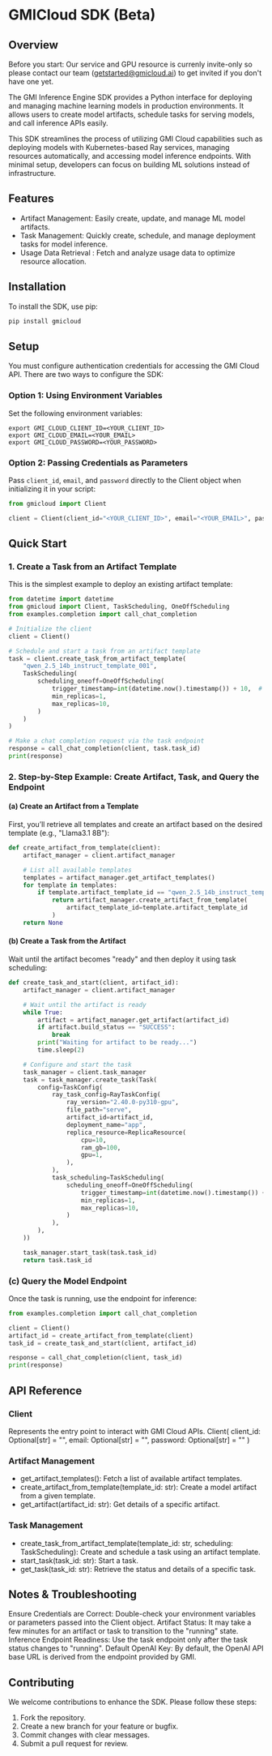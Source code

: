 # GMICloud SDK (Beta)

## Overview

Before you start: Our service and GPU resource is currenly invite-only so please contact our team (getstarted@gmicloud.ai) to get invited if you don't have one yet.

The GMI Inference Engine SDK provides a Python interface for deploying and managing machine learning models in
production environments. It allows users to create model artifacts, schedule tasks for serving models, and call
inference APIs easily.

This SDK streamlines the process of utilizing GMI Cloud capabilities such as deploying models with Kubernetes-based Ray
services, managing resources automatically, and accessing model inference endpoints. With minimal setup, developers can
focus on building ML solutions instead of infrastructure.

## Features

- Artifact Management: Easily create, update, and manage ML model artifacts.
- Task Management: Quickly create, schedule, and manage deployment tasks for model inference.
- Usage Data Retrieval : Fetch and analyze usage data to optimize resource allocation.

## Installation

To install the SDK, use pip:

```bash
pip install gmicloud
```

## Setup

You must configure authentication credentials for accessing the GMI Cloud API. There are two ways to configure the SDK:

### Option 1: Using Environment Variables

Set the following environment variables:

```shell
export GMI_CLOUD_CLIENT_ID=<YOUR_CLIENT_ID>
export GMI_CLOUD_EMAIL=<YOUR_EMAIL>
export GMI_CLOUD_PASSWORD=<YOUR_PASSWORD>
```

### Option 2: Passing Credentials as Parameters

Pass `client_id`, `email`, and `password` directly to the Client object when initializing it in your script:

```python
from gmicloud import Client

client = Client(client_id="<YOUR_CLIENT_ID>", email="<YOUR_EMAIL>", password="<YOUR_PASSWORD>")
```

## Quick Start

### 1. Create a Task from an Artifact Template

This is the simplest example to deploy an existing artifact template:

```python
from datetime import datetime
from gmicloud import Client, TaskScheduling, OneOffScheduling
from examples.completion import call_chat_completion

# Initialize the client
client = Client()

# Schedule and start a task from an artifact template
task = client.create_task_from_artifact_template(
    "qwen_2.5_14b_instruct_template_001",
    TaskScheduling(
        scheduling_oneoff=OneOffScheduling(
            trigger_timestamp=int(datetime.now().timestamp()) + 10,  # Delay by 10 seconds
            min_replicas=1,
            max_replicas=10,
        )
    )
)

# Make a chat completion request via the task endpoint
response = call_chat_completion(client, task.task_id)
print(response)
```

### 2. Step-by-Step Example: Create Artifact, Task, and Query the Endpoint

#### (a) Create an Artifact from a Template

First, you’ll retrieve all templates and create an artifact based on the desired template (e.g., "Llama3.1 8B"):

```python
def create_artifact_from_template(client):
    artifact_manager = client.artifact_manager

    # List all available templates
    templates = artifact_manager.get_artifact_templates()
    for template in templates:
        if template.artifact_template_id == "qwen_2.5_14b_instruct_template_001":
            return artifact_manager.create_artifact_from_template(
                artifact_template_id=template.artifact_template_id
            )
    return None
```

#### (b) Create a Task from the Artifact

Wait until the artifact becomes "ready" and then deploy it using task scheduling:

```python
def create_task_and_start(client, artifact_id):
    artifact_manager = client.artifact_manager

    # Wait until the artifact is ready
    while True:
        artifact = artifact_manager.get_artifact(artifact_id)
        if artifact.build_status == "SUCCESS":
            break
        print("Waiting for artifact to be ready...")
        time.sleep(2)

    # Configure and start the task
    task_manager = client.task_manager
    task = task_manager.create_task(Task(
        config=TaskConfig(
            ray_task_config=RayTaskConfig(
                ray_version="2.40.0-py310-gpu",
                file_path="serve",
                artifact_id=artifact_id,
                deployment_name="app",
                replica_resource=ReplicaResource(
                    cpu=10,
                    ram_gb=100,
                    gpu=1,
                ),
            ),
            task_scheduling=TaskScheduling(
                scheduling_oneoff=OneOffScheduling(
                    trigger_timestamp=int(datetime.now().timestamp()) + 10,
                    min_replicas=1,
                    max_replicas=10,
                )
            ),
        ),
    ))

    task_manager.start_task(task.task_id)
    return task.task_id
```

### (c) Query the Model Endpoint

Once the task is running, use the endpoint for inference:

```python
from examples.completion import call_chat_completion

client = Client()
artifact_id = create_artifact_from_template(client)
task_id = create_task_and_start(client, artifact_id)

response = call_chat_completion(client, task_id)
print(response)
```

## API Reference

### Client

Represents the entry point to interact with GMI Cloud APIs.
Client(
client_id: Optional[str] = "",
email: Optional[str] = "",
password: Optional[str] = ""
)

### Artifact Management

* get_artifact_templates(): Fetch a list of available artifact templates.
* create_artifact_from_template(template_id: str): Create a model artifact from a given template.
* get_artifact(artifact_id: str): Get details of a specific artifact.

### Task Management

* create_task_from_artifact_template(template_id: str, scheduling: TaskScheduling): Create and schedule a task using an
  artifact template.
* start_task(task_id: str): Start a task.
* get_task(task_id: str): Retrieve the status and details of a specific task.

## Notes & Troubleshooting

Ensure Credentials are Correct: Double-check your environment variables or parameters passed into the Client object.
Artifact Status: It may take a few minutes for an artifact or task to transition to the "running" state.
Inference Endpoint Readiness: Use the task endpoint only after the task status changes to "running".
Default OpenAI Key: By default, the OpenAI API base URL is derived from the endpoint provided by GMI.

## Contributing

We welcome contributions to enhance the SDK. Please follow these steps:

1. Fork the repository.
2. Create a new branch for your feature or bugfix.
3. Commit changes with clear messages.
4. Submit a pull request for review.
